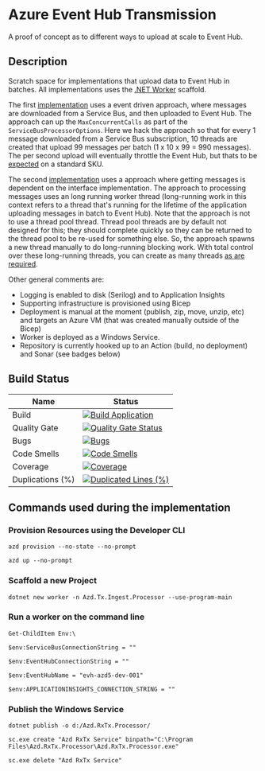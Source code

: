 # Azure Event Hub Transmission

A proof of concept as to different ways to upload at scale to Event Hub.

## Description

Scratch space for implementations that upload data to Event Hub in batches. All implementations uses the [.NET Worker](https://learn.microsoft.com/en-us/dotnet/core/extensions/workers) scaffold.

The first [implementation](https://github.com/jsacapdev/az.eventhub.tx/tree/main/src/dotnet/Azd.RxTx.Processor) uses a event driven approach, where messages are downloaded from a Service Bus, and then uploaded to Event Hub. The approach can up the `MaxConcurrentCalls` as part of the `ServiceBusProcessorOptions`. Here we hack the approach so that for every 1 message downloaded from a Service Bus subscription, 10 threads are created that upload 99 messages per batch (1 x 10 x 99 = 990 messages). The per second upload will eventually throttle the Event Hub, but thats to be [expected](https://learn.microsoft.com/en-us/azure/event-hubs/compare-tiers#quotas) on a standard SKU.

The second [implementation](https://github.com/jsacapdev/az.eventhub.tx/tree/main/src/dotnet/Azd.RxTx.Processor.v2) uses a approach where getting messages is dependent on the interface implementation. The approach to processing messages uses an long running worker thread (long-running work in this context refers to a thread that's running for the lifetime of the application uploading messages in batch to Event Hub). Note that the approach is not to use a thread pool thread. Thread pool threads are by default not designed for this; they should complete quickly so they can be returned to the thread pool to be re-used for something else. So, the approach spawns a new thread manually to do long-running blocking work. With total control over these long-running threads, you can create as many threads [as are required](https://github.com/jsacapdev/az.eventhub.tx/blob/c64b9d753a8f24c41df99d72c82fe2f1b28b1fb4/src/dotnet/Azd.RxTx.Processor.v2/Implementation/MessageProcessor.cs#L22).

Other general comments are:

- Logging is enabled to disk (Serilog) and to Application Insights
- Supporting infrastructure is provisioned using Bicep
- Deployment is manual at the moment (publish, zip, move, unzip, etc) and targets an Azure VM (that was created manually outside of the Bicep)
- Worker is deployed as a Windows Service.
- Repository is currently hooked up to an Action (build, no deployment) and Sonar (see badges below)

## Build Status

|Name|Status|
|-|-|
|Build|[![Build Application](https://github.com/jsacapdev/az.eventhub.tx/actions/workflows/azure-dev.yml/badge.svg)](https://github.com/jsacapdev/az.eventhub.tx/actions/workflows/azure-dev.yml)|
|Quality Gate|[![Quality Gate Status](https://sonarcloud.io/api/project_badges/measure?project=jsacapdev_az.eventhub.tx&metric=alert_status)](https://sonarcloud.io/summary/new_code?id=jsacapdev_az.eventhub.tx)|
|Bugs|[![Bugs](https://sonarcloud.io/api/project_badges/measure?project=jsacapdev_az.eventhub.tx&metric=bugs)](https://sonarcloud.io/summary/new_code?id=jsacapdev_az.eventhub.tx)|
|Code Smells|[![Code Smells](https://sonarcloud.io/api/project_badges/measure?project=jsacapdev_az.eventhub.tx&metric=code_smells)](https://sonarcloud.io/summary/new_code?id=jsacapdev_az.eventhub.tx)|
|Coverage|[![Coverage](https://sonarcloud.io/api/project_badges/measure?project=jsacapdev_az.eventhub.tx&metric=coverage)](https://sonarcloud.io/summary/new_code?id=jsacapdev_az.eventhub.tx)|
|Duplications (%)|[![Duplicated Lines (%)](https://sonarcloud.io/api/project_badges/measure?project=jsacapdev_az.eventhub.tx&metric=duplicated_lines_density)](https://sonarcloud.io/summary/new_code?id=jsacapdev_az.eventhub.tx)|

## Commands used during the implementation

### Provision Resources using the Developer CLI

`azd provision --no-state --no-prompt`

`azd up --no-prompt`

### Scaffold a new Project

`dotnet new worker -n Azd.Tx.Ingest.Processor --use-program-main`

### Run a worker on the command line

`Get-ChildItem Env:\`

`$env:ServiceBusConnectionString = ""`

`$env:EventHubConnectionString = ""`

`$env:EventHubName = "evh-azd5-dev-001"`

`$env:APPLICATIONINSIGHTS_CONNECTION_STRING = ""`

### Publish the Windows Service

`dotnet publish -o d:/Azd.RxTx.Processor/`

`sc.exe create "Azd RxTx Service" binpath="C:\Program Files\Azd.RxTx.Processor\Azd.RxTx.Processor.exe"`

`sc.exe delete "Azd RxTx Service"`
